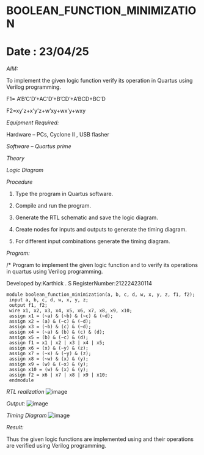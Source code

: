 # BOOLEAN_FUNCTION_MINIMIZATION
# Date : 23/04/25

*AIM:*

To implement the given logic function verify its operation in Quartus using Verilog programming.

F1= A’B’C’D’+AC’D’+B’CD’+A’BCD+BC’D 

F2=xy’z+x’y’z+w’xy+wx’y+wxy

*Equipment Required:*

Hardware – PCs, Cyclone II , USB flasher

*Software – Quartus prime*

*Theory*

*Logic Diagram*

*Procedure*

1.	Type the program in Quartus software.

2.	Compile and run the program.

3.	Generate the RTL schematic and save the logic diagram.

4.	Create nodes for inputs and outputs to generate the timing diagram.

5.	For different input combinations generate the timing diagram.


*Program:*

/* Program to implement the given logic function and to verify its operations in quartus using Verilog programming. 

Developed by:Karthick . S
RegisterNumber:212224230114
```
module boolean_function_minimization(a, b, c, d, w, x, y, z, f1, f2);
 input a, b, c, d, w, x, y, z;
 output f1, f2;
 wire x1, x2, x3, x4, x5, x6, x7, x8, x9, x10;
 assign x1 = (~a) & (~b) & (~c) & (~d);
 assign x2 = (a) & (~c) & (~d);
 assign x3 = (~b) & (c) & (~d);
 assign x4 = (~a) & (b) & (c) & (d);
 assign x5 = (b) & (~c) & (d);
 assign f1 = x1 | x2 | x3 | x4 | x5;
 assign x6 = (x) & (~y) & (z);
 assign x7 = (~x) & (~y) & (z);
 assign x8 = (~w) & (x) & (y);
 assign x9 = (w) & (~x) & (y);
 assign x10 = (w) & (x) & (y);
 assign f2 = x6 | x7 | x8 | x9 | x10;
 endmodule
```

*RTL realization*
![image](https://github.com/user-attachments/assets/9bb2b893-9c74-4d40-92c2-3f216c91f89b)

*Output:*
![image](https://github.com/user-attachments/assets/0a4ae21d-e0bc-409e-b84e-2d164589a270)

*Timing Diagram*
![image](https://github.com/user-attachments/assets/b1fab665-b262-469f-809a-4b03302c57fc)

*Result:*

Thus the given logic functions are implemented using and their operations are verified using Verilog programming.
